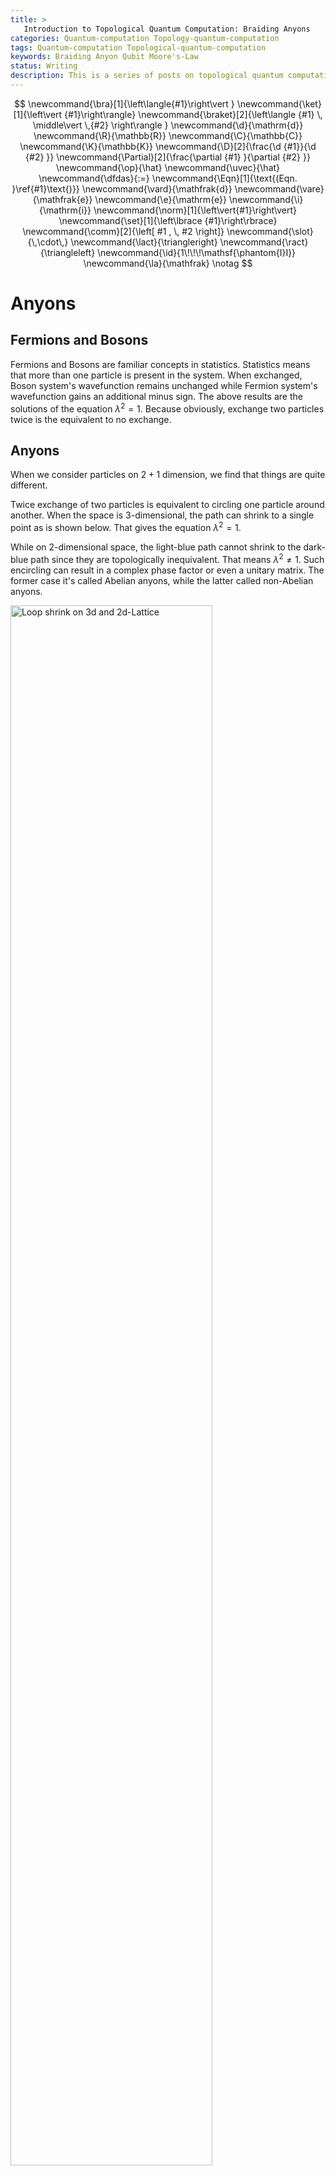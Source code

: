 ```yaml
---
title: >
   Introduction to Topological Quantum Computation: Braiding Anyons
categories: Quantum-computation Topology-quantum-computation
tags: Quantum-computation Topological-quantum-computation
keywords: Braiding Anyon Qubit Moore's-Law
status: Writing
description: This is a series of posts on topological quantum computations. The aim of this series is to work my way to understanding the diagrams of "strands" widely used in the field. This post describes TQC as braiding anyons.
---
```


$$
\newcommand{\bra}[1]{\left\langle{#1}\right\vert }
\newcommand{\ket}[1]{\left\vert {#1}\right\rangle}
\newcommand{\braket}[2]{\left\langle {#1} \, \middle\vert \,{#2} \right\rangle }
\newcommand{\d}{\mathrm{d}}
\newcommand{\R}{\mathbb{R}}
\newcommand{\C}{\mathbb{C}}
\newcommand{\K}{\mathbb{K}}
\newcommand{\D}[2]{\frac{\d {#1}}{\d {#2} }}
\newcommand{\Partial}[2]{\frac{\partial {#1} }{\partial {#2} }}
\newcommand{\op}{\hat}
\newcommand{\uvec}{\hat}
\newcommand{\dfdas}{:=}
\newcommand{\Eqn}[1]{\text{(Eqn. }\ref{#1}\text{)}}
\newcommand{\vard}{\mathfrak{d}}
\newcommand{\vare}{\mathfrak{e}}
\newcommand{\e}{\mathrm{e}}
\newcommand{\i}{\mathrm{i}}
\newcommand{\norm}[1]{\left\vert{#1}\right\vert}
\newcommand{\set}[1]{\left\lbrace {#1}\right\rbrace}
\newcommand{\comm}[2]{\left[ #1 , \, #2 \right]}
\newcommand{\slot}{\,\cdot\,}
\newcommand{\lact}{\triangleright}
\newcommand{\ract}{\triangleleft}
\newcommand{\id}{1\!\!\!\mathsf{\phantom{I}I}}
\newcommand{\la}{\mathfrak}
\notag
$$

# Anyons

## Fermions and Bosons

Fermions and Bosons are familiar concepts in statistics. Statistics means that more than one particle is present in the system. When exchanged, Boson system's wavefunction remains unchanged while Fermion system's wavefunction gains an additional  minus sign. The above results are the solutions of the equation $\lambda^2=1$. Because obviously, exchange two particles twice is the equivalent to no exchange.

## Anyons

When we consider particles on $2+1$ dimension, we find that things are quite different. 

Twice exchange of two particles is equivalent to circling one particle around another. When the space is $3$-dimensional, the path can shrink to a single point as is shown below. That gives the equation $\lambda^2=1​$. 

While on $2$-dimensional space, the light-blue path cannot shrink to the dark-blue path since they are topologically inequivalent. That means $\lambda^2\neq1$. Such encircling can result in a complex phase factor or even a unitary matrix. The former case it's called Abelian anyons, while the latter called non-Abelian anyons.



<img src="https://raw.githubusercontent.com/yk-liu/yk-liu.github.io/master/_posts/2019-04-13-Introduction-to-Quantum-Computation-and-Topological-Quantum-Computation-II/assets/Loop-on-Lattice.png" alt="Loop shrink on 3d and 2d-Lattice" width="80%">

## Anyons as Quasi-particles

<img src="https://raw.githubusercontent.com/yk-liu/yk-liu.github.io/master/_posts/2019-04-13-Introduction-to-Quantum-Computation-and-Topological-Quantum-Computation-II/assets/FluxTubes.png" alt="Loop shrink on 3d and 2d-Lattice" width="70%">



# Braiding Diagrams



---

# Acknowledgement

This series is made possible by Dr. Emil Prodan's kind mentorship.

